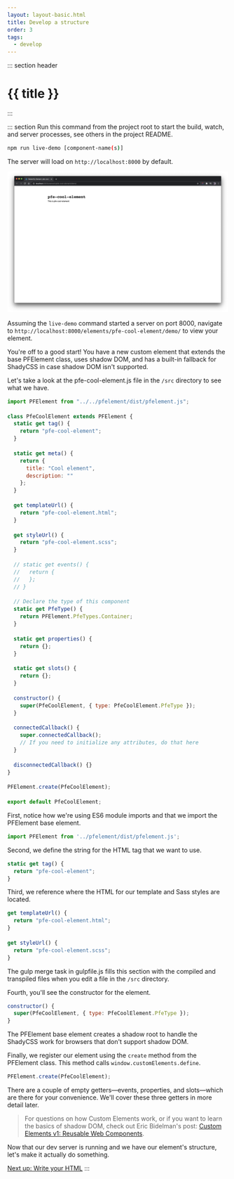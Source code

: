 ```yaml
---
layout: layout-basic.html
title: Develop a structure
order: 3
tags:
  - develop
---
```

<script type="module" src="/node_modules/@patternfly/pfe-cta/dist/pfe-cta.min.js"></script>

::: section header
# {{ title }}
:::

::: section
Run this command from the project root to start the build, watch, and server processes, see others in the project README.
```bash
npm run live-demo [component-name(s)]
```

The server will load on `http://localhost:8000` by default.

![npm run live-demo command](/images/develop/develop-structure.png)

Assuming the `live-demo` command started a server on port 8000, navigate to `http://localhost:8000/elements/pfe-cool-element/demo/` to view your element.

You're off to a good start! You have a new custom element that extends the base PFElement class, uses shadow DOM, and has a built-in fallback for ShadyCSS in case shadow DOM isn't supported.

Let's take a look at the pfe-cool-element.js file in the `/src` directory to see what we have.

```javascript
import PFElement from "../../pfelement/dist/pfelement.js";

class PfeCoolElement extends PFElement {
  static get tag() {
    return "pfe-cool-element";
  }

  static get meta() {
    return {
      title: "Cool element",
      description: ""
    };
  }

  get templateUrl() {
    return "pfe-cool-element.html";
  }

  get styleUrl() {
    return "pfe-cool-element.scss";
  }

  // static get events() {
  //   return {
  //   };
  // }

  // Declare the type of this component
  static get PfeType() {
    return PFElement.PfeTypes.Container;
  }

  static get properties() {
    return {};
  }

  static get slots() {
    return {};
  }

  constructor() {
    super(PfeCoolElement, { type: PfeCoolElement.PfeType });
  }

  connectedCallback() {
    super.connectedCallback();
    // If you need to initialize any attributes, do that here
  }

  disconnectedCallback() {}
}

PFElement.create(PfeCoolElement);

export default PfeCoolElement;
```

First, notice how we're using ES6 module imports and that we import the PFElement base element.

```javascript
import PFElement from '../pfelement/dist/pfelement.js';
```

Second, we define the string for the HTML tag that we want to use.

```javascript
static get tag() {
  return "pfe-cool-element";
}
```

Third, we reference where the HTML for our template and Sass styles are located.

```javascript
get templateUrl() {
  return "pfe-cool-element.html";
}

get styleUrl() {
  return "pfe-cool-element.scss";
}
```

The gulp merge task in gulpfile.js fills this section with the compiled and transpiled files when you edit a file in the `/src` directory.

Fourth, you'll see the constructor for the element.

```javascript
constructor() {
  super(PfeCoolElement, { type: PfeCoolElement.PfeType });
}
```

The PFElement base element creates a shadow root to handle the ShadyCSS work for browsers that don't support shadow DOM.

Finally, we register our element using the `create` method from the PFElement class. This method calls `window.customElements.define`.

```javascript
PFElement.create(PfeCoolElement);
```

There are a couple of empty getters—events, properties, and slots—which are there for your convenience. We'll cover these three getters in more detail later.

> For questions on how Custom Elements work, or if you want to learn the basics of shadow DOM, check out Eric Bidelman's post: [Custom Elements v1: Reusable Web Components](https://developers.google.com/web/fundamentals/web-components/customelements).

Now that our dev server is running and we have our element's structure, let's make it actually do something.

<pfe-cta>
  <a href="../html">Next up: Write your HTML</a>
</pfe-cta>
:::